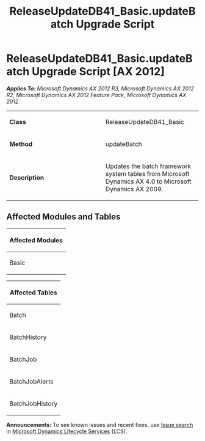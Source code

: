 ﻿---
title: ReleaseUpdateDB41_Basic.updateBatch Upgrade Script
TOCTitle: ReleaseUpdateDB41_Basic.updateBatch Upgrade Script
ms:assetid: 0257f24a-2c02-00f9-cc5d-ebe268900c7c
ms:mtpsurl: https://msdn.microsoft.com/en-us/library/JJ684644(v=AX.60)
ms:contentKeyID: 49706343
ms.date: 05/18/2015
mtps_version: v=AX.60
---

# ReleaseUpdateDB41\_Basic.updateBatch Upgrade Script [AX 2012]


_**Applies To:** Microsoft Dynamics AX 2012 R3, Microsoft Dynamics AX 2012 R2, Microsoft Dynamics AX 2012 Feature Pack, Microsoft Dynamics AX 2012_

<table>
<colgroup>
<col style="width: 50%" />
<col style="width: 50%" />
</colgroup>
<tbody>
<tr class="odd">
<td><p><strong>Class</strong></p></td>
<td><p>ReleaseUpdateDB41_Basic</p></td>
</tr>
<tr class="even">
<td><p><strong>Method</strong></p></td>
<td><p>updateBatch</p></td>
</tr>
<tr class="odd">
<td><p><strong>Description</strong></p></td>
<td><p>Updates the batch framework system tables from Microsoft Dynamics AX 4.0 to Microsoft Dynamics AX 2009.</p></td>
</tr>
</tbody>
</table>


## Affected Modules and Tables

<table>
<colgroup>
<col style="width: 100%" />
</colgroup>
<thead>
<tr class="header">
<th><p>Affected Modules</p></th>
</tr>
</thead>
<tbody>
<tr class="odd">
<td><p>Basic</p></td>
</tr>
</tbody>
</table>


<table>
<colgroup>
<col style="width: 100%" />
</colgroup>
<thead>
<tr class="header">
<th><p>Affected Tables</p></th>
</tr>
</thead>
<tbody>
<tr class="odd">
<td><p>Batch</p></td>
</tr>
<tr class="even">
<td><p>BatchHistory</p></td>
</tr>
<tr class="odd">
<td><p>BatchJob</p></td>
</tr>
<tr class="even">
<td><p>BatchJobAlerts</p></td>
</tr>
<tr class="odd">
<td><p>BatchJobHistory</p></td>
</tr>
</tbody>
</table>

  
**Announcements:** To see known issues and recent fixes, use [Issue search](http://go.microsoft.com/fwlink/?linkid=389258) in [Microsoft Dynamics Lifecycle Services](http://go.microsoft.com/fwlink/?linkid=306505) (LCS).


